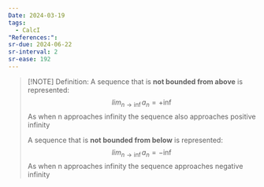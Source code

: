 ```yaml
---
Date: 2024-03-19
tags:
  - CalcI
"References:": 
sr-due: 2024-06-22
sr-interval: 2
sr-ease: 192
---
```


> [!NOTE] Definition: 
> A  sequence that is **not bounded from above** is represented: 
> $$
> lim_{n\rightarrow \inf} a_n = +\inf
> $$
> As when n approaches infinity the sequence also approaches positive infinity
> 
> A sequence that is **not bounded from below** is represented:
> $$
> lim_{n\rightarrow \inf} a_n = -\inf
> $$
> As when n approaches infinity the sequence approaches negative infinity
 




